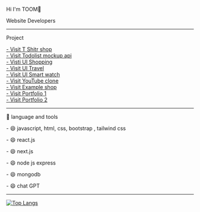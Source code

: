 <div>
  <p>Hi I'm TOOM👋</p>
  <p>Website Developers</p>
</div>

<hr>

<div>
  <p>Project</p>
  <a href="https://toomdev-tshirt-wb-ui.netlify.app/" target="_blank">- Visit T Shitr shop</a> <br>
  <a href="https://toomdev-todolist.netlify.app/" target="_blank">- Visit Todolist mockup api</a> <br>
  <a href="https://toomdev-ecommerce-ui.netlify.app/" target="_blank">- Visti UI Shopping</a> <br>
  <a href="https://toomdev-ui-travel.netlify.app/" target="_blank">- Visit UI Travel</a> <br>
  <a href="https://toomdev-ui-smart-watch.netlify.app/" target="_blank">- Visit UI Smart watch</a> <br>
  <a href="https://toomdev-example-youtubeclone.netlify.app/" target="_blank">- Visit YouTube clone</a> <br>
  <a href="https://toomdev-example-cat-coffee.netlify.app/" target="_blank">- Visit Example shop</a> <br>
  <a href="https://toomdev-portfolio-template-v2.netlify.app/" target="_blank">- Visit Portfolio 1</a> <br>
  <a href="https://toomdev-portfolio-template-v1.netlify.app/" target="_blank">- Visit Portfolio 2</a> <br>
</div>

<hr>

<div>
  <p> 🔨 language and tools</p>
  <p>  - 😄 javascript, html, css, bootstrap , tailwind css</p>
  <p>  - 😄 react.js</p>
  <p>  - 😄 next.js</p>
  <p>  - 😄 node js express</p>
  <p>  - 😄 mongodb</p>
  <p>  - 😄 chat GPT</p>
</div>

<hr>

[![Top Langs](https://github-readme-stats.vercel.app/api/top-langs/?username=toomnineteen&layout=compact&theme=vision-friendly-dark)](https://github.com/anuraghazra/github-readme-stats)



<div></div>
